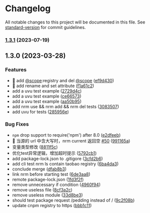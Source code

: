 # Changelog

All notable changes to this project will be documented in this file. See [standard-version](https://github.com/conventional-changelog/standard-version) for commit guidelines.

### [1.3.1](https://github.com/renxia/nrm/compare/v1.3.0...v1.3.1) (2023-07-19)

## 1.3.0 (2023-03-28)


### Features

* 🎸 add [@scope](https://github.com/scope):registry and del [@scope](https://github.com/scope) ([ef9d430](https://github.com/renxia/nrm/commit/ef9d430aa5c1fd92557a409280896b5e88c69285))
* 🎸 add rename and set attribute ([f1a61c2](https://github.com/renxia/nrm/commit/f1a61c2d501ee5de7dc192de12f671730fbe18ea))
* add a uvu test example ([2729d4c](https://github.com/renxia/nrm/commit/2729d4c359997224ebe91b073d4fa44ad6a061c2))
* add a uvu test example ([ce66573](https://github.com/renxia/nrm/commit/ce6657381eeac78933ba50d63ccc1d7a15a25b01))
* add a uvu test example ([aa50b95](https://github.com/renxia/nrm/commit/aa50b95049da3ccbf1bee82c5c263be9f17489c8))
* add nrm use && nrm add && nrm del tests ([3083507](https://github.com/renxia/nrm/commit/308350740554a42da8b7363502d45569659b8d1d))
* add uvu for tests ([285956e](https://github.com/renxia/nrm/commit/285956e81e5481d9fcc6e32e0593983197855f1b))


### Bug Fixes

* `npm` drop support to require('npm') after 8.0 ([e2dfeeb](https://github.com/renxia/nrm/commit/e2dfeeba3421c14caf9ac6a7045cdf0e9bb9a14b))
* 🐛 当源的 url 中含大写时，nrm current 返回空 [#50](https://github.com/renxia/nrm/issues/50) ([991165a](https://github.com/renxia/nrm/commit/991165a3baccf5a5a91fca1c0e0e48176565d637))
* 变量类型修改 ([8811f5c](https://github.com/renxia/nrm/commit/8811f5ce3fe7b0a2f0e103199702762b6e98b2c6))
* 优化test异常逻辑，增加超时提示 ([5792cb1](https://github.com/renxia/nrm/commit/5792cb1f1b1011de91dfc5d291d802d54c61535d))
* add  package-lock.json to .gitigore ([3cfd2b6](https://github.com/renxia/nrm/commit/3cfd2b6e2d979cf8b70fb862fc5e26cd2297c1df))
* add cli test nrm ls contain taobao registry ([6ba4da3](https://github.com/renxia/nrm/commit/6ba4da322159f0abe0c85dd1ebf2e130d64eacb2))
* conclude merge ([dfab8b3](https://github.com/renxia/nrm/commit/dfab8b3771151b33540c3ce3374db24390af18e9))
* link nrm before starting test ([6de3aa8](https://github.com/renxia/nrm/commit/6de3aa8251ab2cf848ccce3e4086841935594966))
* remote package-lock.json ([1fd3f2f](https://github.com/renxia/nrm/commit/1fd3f2fa75cca7dcf4c3d8358bf38744841443ab))
* remove unnecessary if condition ([4960f94](https://github.com/renxia/nrm/commit/4960f94d0931b784d7e08f93e91d38896f81a34f))
* remove useless file ([8cf3a2c](https://github.com/renxia/nrm/commit/8cf3a2c9022ebe83cb3440ebb7457ed96b08262a))
* remove useless module ([33d8be3](https://github.com/renxia/nrm/commit/33d8be33712f6757cfdb6b1ed5780bfcdb18b195))
* should test package request /pedding instead of / ([9c2f08b](https://github.com/renxia/nrm/commit/9c2f08b7eb9ef46f3f96daab5959d0d2f047396f))
* update cnpm registry to https ([bbb1c11](https://github.com/renxia/nrm/commit/bbb1c11dffb2766cd3faa9704a518841a52e7987))
